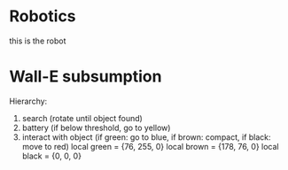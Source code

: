 # Robotics
this is the robot

# Wall-E subsumption

Hierarchy:
1. search (rotate until object found)
2. battery (if below threshold, go to yellow)
3. interact with object (if green: go to blue, if brown: compact, if black: move to red)
    local green = {76, 255, 0}
    local brown = {178, 76, 0}
    local black = {0, 0, 0}
